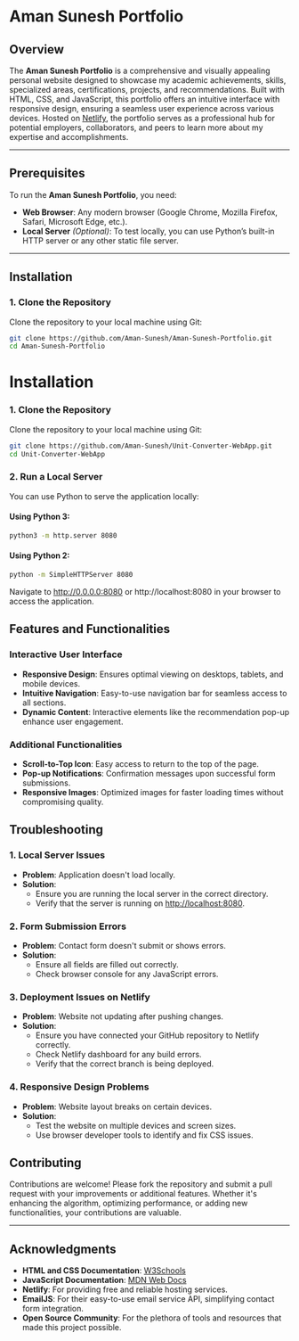 # Aman Sunesh Portfolio

## Overview

The **Aman Sunesh Portfolio** is a comprehensive and visually appealing personal website designed to showcase my academic achievements, skills, specialized areas, certifications, projects, and recommendations. Built with HTML, CSS, and JavaScript, this portfolio offers an intuitive interface with responsive design, ensuring a seamless user experience across various devices. Hosted on [Netlify](https://www.netlify.com/), the portfolio serves as a professional hub for potential employers, collaborators, and peers to learn more about my expertise and accomplishments.

---

## Prerequisites

To run the **Aman Sunesh Portfolio**, you need:

- **Web Browser**: Any modern browser (Google Chrome, Mozilla Firefox, Safari, Microsoft Edge, etc.).
- **Local Server** *(Optional)*: To test locally, you can use Python’s built-in HTTP server or any other static file server.

---

## Installation

### 1. Clone the Repository

Clone the repository to your local machine using Git:

```bash
git clone https://github.com/Aman-Sunesh/Aman-Sunesh-Portfolio.git
cd Aman-Sunesh-Portfolio
```

# Installation

### 1. Clone the Repository
Clone the repository to your local machine using Git:

```bash
git clone https://github.com/Aman-Sunesh/Unit-Converter-WebApp.git
cd Unit-Converter-WebApp
```

### 2. Run a Local Server
You can use Python to serve the application locally:

#### Using Python 3:
```bash
python3 -m http.server 8080
```

#### Using Python 2:
```bash
python -m SimpleHTTPServer 8080
```

Navigate to http://0.0.0.0:8080 or http://localhost:8080 in your browser to access the application.

## Features and Functionalities

### Interactive User Interface

- **Responsive Design**: Ensures optimal viewing on desktops, tablets, and mobile devices.
- **Intuitive Navigation**: Easy-to-use navigation bar for seamless access to all sections.
- **Dynamic Content**: Interactive elements like the recommendation pop-up enhance user engagement.

### Additional Functionalities

- **Scroll-to-Top Icon**: Easy access to return to the top of the page.
- **Pop-up Notifications**: Confirmation messages upon successful form submissions.
- **Responsive Images**: Optimized images for faster loading times without compromising quality.

## Troubleshooting

### 1. Local Server Issues

- **Problem**: Application doesn't load locally.
- **Solution**:
  - Ensure you are running the local server in the correct directory.
  - Verify that the server is running on [http://localhost:8080](http://localhost:8080).

### 2. Form Submission Errors

- **Problem**: Contact form doesn't submit or shows errors.
- **Solution**:
  - Ensure all fields are filled out correctly.
  - Check browser console for any JavaScript errors.

### 3. Deployment Issues on Netlify

- **Problem**: Website not updating after pushing changes.
- **Solution**:
  - Ensure you have connected your GitHub repository to Netlify correctly.
  - Check Netlify dashboard for any build errors.
  - Verify that the correct branch is being deployed.

### 4. Responsive Design Problems

- **Problem**: Website layout breaks on certain devices.
- **Solution**:
  - Test the website on multiple devices and screen sizes.
  - Use browser developer tools to identify and fix CSS issues.

## Contributing

Contributions are welcome! Please fork the repository and submit a pull request with your improvements or additional features. Whether it's enhancing the algorithm, optimizing performance, or adding new functionalities, your contributions are valuable.

---

## Acknowledgments

- **HTML and CSS Documentation**: [W3Schools](https://www.w3schools.com/)
- **JavaScript Documentation**: [MDN Web Docs](https://developer.mozilla.org/)
- **Netlify**: For providing free and reliable hosting services.
- **EmailJS**: For their easy-to-use email service API, simplifying contact form integration.
- **Open Source Community**: For the plethora of tools and resources that made this project possible.
